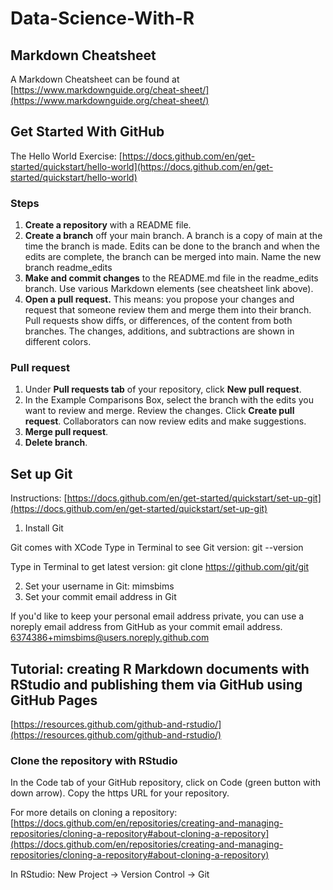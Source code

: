 # Data-Science-With-R

## Markdown Cheatsheet

A Markdown Cheatsheet can be found at [https://www.markdownguide.org/cheat-sheet/](https://www.markdownguide.org/cheat-sheet/)

## Get Started With GitHub

The Hello World Exercise: [https://docs.github.com/en/get-started/quickstart/hello-world](https://docs.github.com/en/get-started/quickstart/hello-world)

### Steps

1. **Create a repository** with a README file.
2. **Create a branch** off your main branch. A branch is a copy of main at the time the branch is made. Edits can be done to the branch and when the edits are complete, the branch can be merged into main. Name the new branch readme_edits
3. **Make and commit changes** to the README.md file in the readme_edits branch. Use various Markdown elements (see cheatsheet link above).
4. **Open a pull request.** This means: you propose your changes and request that someone review them and merge them into their branch. Pull requests show diffs, or differences, of the content from both branches. The changes, additions, and subtractions are shown in different colors.

### Pull request

1. Under **Pull requests tab** of your repository, click **New pull request**.
2. In the Example Comparisons Box, select the branch with the edits you want to review and merge. Review the changes. Click **Create pull request**. Collaborators can now review edits and make suggestions.
3. **Merge pull request**.
4. **Delete branch**.

## Set up Git

Instructions: [https://docs.github.com/en/get-started/quickstart/set-up-git](https://docs.github.com/en/get-started/quickstart/set-up-git)

1. Install Git

Git comes with XCode
Type in Terminal to see Git version: git --version

Type in Terminal to get latest version: git clone https://github.com/git/git

2. Set your username in Git: mimsbims
3. Set your commit email address in Git

If you'd like to keep your personal email address private, you can use a noreply email address from GitHub as your commit email address.
6374386+mimsbims@users.noreply.github.com

## Tutorial: creating R Markdown documents with RStudio and publishing them via GitHub using GitHub Pages

[https://resources.github.com/github-and-rstudio/](https://resources.github.com/github-and-rstudio/)

### Clone the repository with RStudio

In the Code tab of your GitHub repository, click on Code (green button with down arrow). Copy the https URL for your repository.

For more details on cloning a repository:
[https://docs.github.com/en/repositories/creating-and-managing-repositories/cloning-a-repository#about-cloning-a-repository](https://docs.github.com/en/repositories/creating-and-managing-repositories/cloning-a-repository#about-cloning-a-repository)

In RStudio: New Project -> Version Control -> Git



